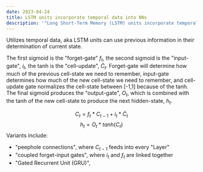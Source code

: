 ```yaml
---
date: 2023-04-24
title: LSTM units incorporate temporal data into NNs
description: '"Long Short-Term Memory (LSTM) units incorporate temporal data into a neural network using a series of four "gates", or math operations on data."'
---
```

Utilizes temporal data, aka LSTM units can use previous information in their determination of current state.

The first sigmoid is the "forget-gate" $f_t$, the second sigmoid is the "input-gate", $i_t$, the tanh is the "cell-update", $\tilde{C}_t$. Forget-gate will determine how much of the previous cell-state we need to remember, input-gate determines how much of the new cell-state we need to remember, and cell-update gate normalizes the cell-state between [-1,1] because of the tanh. The final sigmoid produces the "output-gate", $O_t$, which is combined with the tanh of the new cell-state to produce the next hidden-state, $h_t$.  

$$C_t = f_t * C_{t-1} + i_t * \tilde{C}_t$$
$$ h_t = O_t * tanh(C_t)$$
Variants include:
- "peephole connections", where $C_{t-1}$ feeds into every "Layer"
- "coupled forget-input gates", where $i_t$ and $f_t$ are linked together
- "Gated Recurrent Unit (GRU)", 